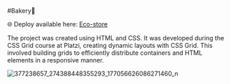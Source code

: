 #Bakery🍞

🌐 Deploy available here: <a href="" rel="nofollow">Eco-store</a>

The project was created using HTML and CSS. 
It was developed during the CSS Grid course at Platzi, creating dynamic layouts with CSS Grid. 
This involved building grids to efficiently distribute containers and HTML elements in a responsive manner.

![377238657_274388448355293_177056626086271460_n](https://github.com/MPerezM12/bakery-page-css-grid/assets/119963378/5a6be249-6501-402c-aa5c-8ea2b3c71d7f)
